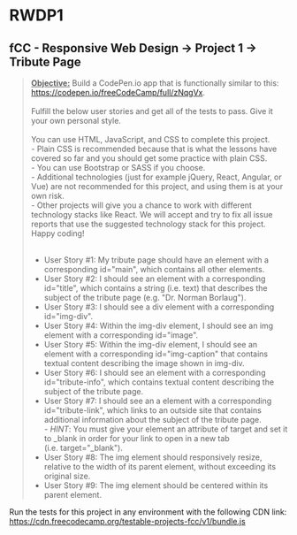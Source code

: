 # RWDP1

## fCC - Responsive Web Design -> Project 1 -> Tribute Page

> __<u>Objective:</u>__ Build a CodePen.io app that is functionally similar to this: https://codepen.io/freeCodeCamp/full/zNqgVx.
<br><br>
> Fulfill the below user stories and get all of the tests to pass. Give it your own personal style.
<br><br>
> You can use HTML, JavaScript, and CSS to complete this project. <br> - Plain CSS is recommended because that is what the lessons have covered so far and you should get some practice with plain CSS. <br> - You can use Bootstrap or SASS if you choose. <br> - Additional technologies (just for example jQuery, React, Angular, or Vue) are not recommended for this project, and using them is at your own risk. <br> - Other projects will give you a chance to work with different technology stacks like React. We will accept and try to fix all issue reports that use the suggested technology stack for this project. Happy coding!
<br><br>
> * User Story #1: My tribute page should have an element with a corresponding id="main", which contains all other elements.
> * User Story #2: I should see an element with a corresponding id="title", which contains a string (i.e. text) that describes the subject of the tribute page (e.g. "Dr. Norman Borlaug").
> * User Story #3: I should see a div element with a corresponding id="img-div".
> * User Story #4: Within the img-div element, I should see an img element with a corresponding id="image".
> * User Story #5: Within the img-div element, I should see an element with a corresponding id="img-caption" that contains textual content describing the image shown in img-div.
> * User Story #6: I should see an element with a corresponding id="tribute-info", which contains textual content describing the subject of the tribute page.
> * User Story #7: I should see an a element with a corresponding id="tribute-link", which links to an outside site that contains additional information about the subject of the tribute page. <br> - <em>HINT</em>: You must give your element an attribute of target and set it to _blank in order for your link to open in a new tab <br> (i.e. target="_blank").
> * User Story #8: The img element should responsively resize, relative to the width of its parent element, without exceeding its original size.
> * User Story #9: The img element should be centered within its parent element.

Run the tests for this project in any environment with the following CDN link:
https://cdn.freecodecamp.org/testable-projects-fcc/v1/bundle.js